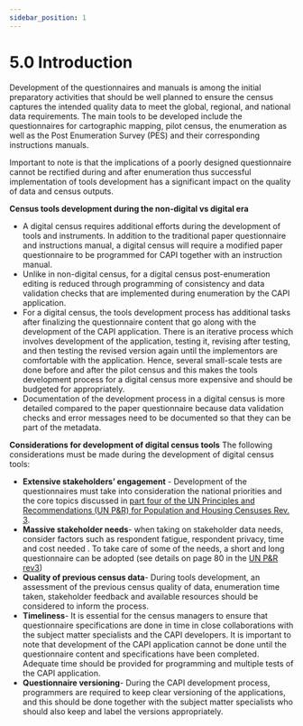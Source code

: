 ```yaml
---
sidebar_position: 1
---
```


# 5.0 Introduction 

Development of the questionnaires and manuals is among the initial preparatory activities that should be well planned to ensure the census captures the intended quality data to meet the global, regional, and national data requirements. The main tools to be developed include the questionnaires for cartographic mapping, pilot census, the enumeration as well as the Post Enumeration Survey (PES) and their corresponding instructions manuals.

Important to note is that the implications of a poorly designed questionnaire cannot be rectified during and after enumeration thus successful implementation of tools development has a significant impact on the quality of data and census outputs.

**Census tools development during the non-digital vs digital era**

-	A digital census requires additional efforts during the development of tools and instruments. In addition to the traditional paper questionnaire and instructions manual, a digital census will require a modified paper questionnaire to be programmed for CAPI together with an instruction manual.
-	Unlike in non-digital census, for a digital census post-enumeration editing is reduced through programming of consistency and data validation checks that are implemented during enumeration by the CAPI application.
-	For a digital census, the tools development process has additional tasks after finalizing the questionnaire content that go along with the development of the CAPI application. There is an iterative process which involves development of the application, testing it, revising after testing, and then testing the revised version again until the implementors are comfortable with the application. Hence, several small-scale tests are done before and after the pilot census and this makes the tools development process for a digital census more expensive and should be budgeted for appropriately. 
-	Documentation of the development process in a digital census is more detailed compared to the paper questionnaire because data validation checks and error messages need to be documented so that they can be part of the metadata. 

**Considerations for development of digital census tools**
The following considerations must be made during the development of digital census tools:
-	**Extensive stakeholders’ engagement** - Development of the questionnaires must take into consideration the national priorities and the core topics discussed in [part four of the UN Principles and Recommendations (UN P&R) for Population and Housing Censuses Rev. 3](https://unstats.un.org/unsd/demographic-social/Standards-and-Methods/files/Principles_and_Recommendations/Population-and-Housing-Censuses/Series_M67rev3-E.pdf).  
-	**Massive stakeholder needs**- when taking on stakeholder data needs, consider factors such as respondent fatigue, respondent privacy, time and cost needed . To take care of some of the needs, a short and long questionnaire can be adopted (see details on page 80 in the [UN P&R rev3](https://unstats.un.org/unsd/demographic-social/Standards-and-Methods/files/Principles_and_Recommendations/Population-and-Housing-Censuses/Series_M67rev3-E.pdf))
-	**Quality of previous census data**- During tools development, an assessment of the previous census quality of data, enumeration time taken, stakeholder feedback and available resources should be considered to inform the process.
-	**Timeliness**- It is essential for the census managers to ensure that questionnaire specifications are done in time in close collaborations with the subject matter specialists and the CAPI developers. It is important to note that development of the CAPI application cannot be done until the questionnaire content and specifications have been completed. Adequate time should be provided for programming and multiple tests of the CAPI application. 
-	**Questionnaire versioning**- During the CAPI development process, programmers are required to keep clear versioning of the applications, and this should be done together with the subject matter specialists who should also keep and label the versions appropriately. 
